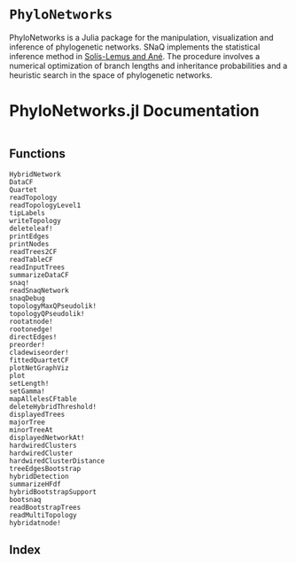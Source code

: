 # `PhyloNetworks`

PhyloNetworks is a Julia package for the manipulation, visualization
and inference of phylogenetic networks.  SNaQ implements the
statistical inference method in [Sol&iacute;s-Lemus and
An&eacute;](http://arxiv.org/pdf/1509.06075.pdf). The procedure
involves a numerical optimization of branch lengths and inheritance
probabilities and a heuristic search in the space of phylogenetic
networks.

# PhyloNetworks.jl Documentation

```@contents
```

## Functions

```@docs
HybridNetwork
DataCF
Quartet
readTopology
readTopologyLevel1
tipLabels
writeTopology
deleteleaf!
printEdges
printNodes
readTrees2CF
readTableCF
readInputTrees
summarizeDataCF
snaq!
readSnaqNetwork
snaqDebug
topologyMaxQPseudolik!
topologyQPseudolik!
rootatnode!
rootonedge!
directEdges!
preorder!
cladewiseorder!
fittedQuartetCF
plotNetGraphViz
plot
setLength!
setGamma!
mapAllelesCFtable
deleteHybridThreshold!
displayedTrees
majorTree
minorTreeAt
displayedNetworkAt!
hardwiredClusters
hardwiredCluster
hardwiredClusterDistance
treeEdgesBootstrap
hybridDetection
summarizeHFdf
hybridBootstrapSupport
bootsnaq
readBootstrapTrees
readMultiTopology
hybridatnode!
```

## Index

```@index
```